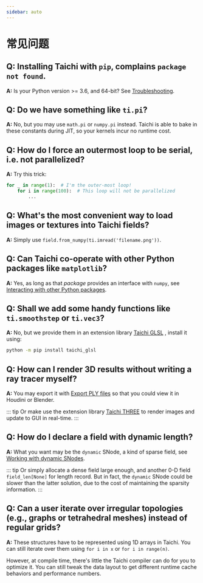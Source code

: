 ```yaml
---
sidebar: auto
---
```


# 常见问题

## **Q:** Installing Taichi with `pip`, complains `package not found`.

**A:** Is your Python version \>= 3.6, and 64-bit? See [Troubleshooting](../documentation/overview/install.md#troubleshooting).

## **Q:** Do we have something like `ti.pi`?

**A:** No, but you may use `math.pi` or `numpy.pi` instead. Taichi is able to bake in these constants during JIT, so your kernels incur no runtime cost.

## **Q:** How do I **force** an outermost loop to be serial, i.e. **not parallelized**?

**A:** Try this trick:

```python {1}
for _ in range(1):  # I'm the outer-most loop!
    for i in range(100):  # This loop will not be parallelized
        ...
```

## **Q:** What's the most convenient way to load images or textures into Taichi fields?

**A:** Simply use `field.from_numpy(ti.imread('filename.png'))`.

## **Q:** Can Taichi co-operate with **other Python packages** like `matplotlib`?

**A:** Yes, as long as that _package_ provides an interface with `numpy`, see [Interacting with other Python packages](../documentation/overview/hello.md#interacting-with-other-python-packages).

## **Q:** Shall we add some handy functions like `ti.smoothstep` or `ti.vec3`?

**A:** No, but we provide them in an extension library [Taichi GLSL](https://taichi-glsl.readthedocs.io) , install it using:

```bash
python -m pip install taichi_glsl
```

## **Q:** How can I **render 3D results** without writing a ray tracer myself?

**A:** You may export it with [Export PLY files](../documentation/misc/export_results.md#export-ply-files) so that you could view it in Houdini or Blender.

::: tip
Or make use the extension library [Taichi THREE](https://github.com/taichi-dev/taichi_glsl) to render images and update to GUI in real-time.
:::

## **Q:** How do I declare a field with **dynamic length**?

**A:** What you want may be the `dynamic` SNode, a kind of sparse field, see [Working with dynamic SNodes](../documentation/api/snode.md#working-with-dynamic-snodes).

::: tip
Or simply allocate a dense field large enough, and another 0-D field `field_len[None]` for length record. But in fact, the `dynamic` SNode could be slower than the latter solution, due to the cost of maintaining the sparsity information.
:::

## **Q:** Can a user iterate over irregular topologies (e.g., graphs or tetrahedral meshes) instead of regular grids?

**A:** These structures have to be represented using 1D arrays in Taichi. You can still iterate over them using `for i in x` or `for i in range(n)`.

However, at compile time, there\'s little the Taichi compiler can do for you to optimize it. You can still tweak the data layout to get different runtime cache behaviors and performance numbers.
